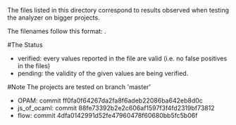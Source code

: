 The files listed in this directory correspond to results observed when testing
the analyzer on bigger projects.

The filenames follow this format: <project name>.<status>

#The Status
- verified: every values reported in the file are valid (i.e. no false positives in the files)
- pending: the validity of the given values are being verified.

#Note
The projects are tested on branch 'master'
- OPAM:                 commit ff0fa0f64267da2fa8f6adeb22086ba642eb8d0c
- js\_of\_ocaml:        commit 88fe73392b2e2c606af1597f3f4fd2319bf73812
- flow:                 commit 4dfa0142991d52fe47960478f60680bb5fc5b06f
